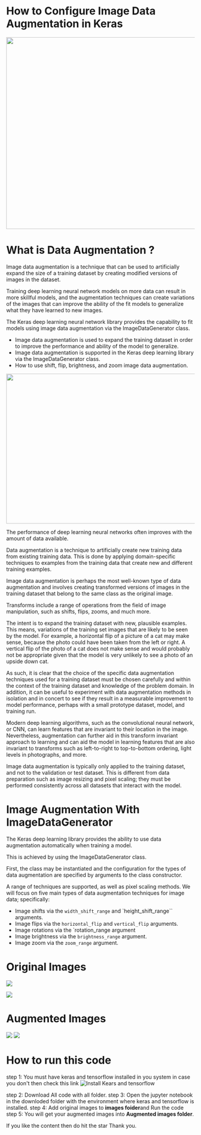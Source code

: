 # How to Configure Image Data Augmentation in Keras
<p align="center">
  <img width="512" height="512" src="https://github.com/ChitralwarManik/Data-Augmentation-/blob/main/New%20task/Augmented%20Images/data-set-icon-11.jpg">
</p>

# What is Data Augmentation ?

Image data augmentation is a technique that can be used to artificially expand the size of a training dataset by creating modified versions of images in the dataset.

Training deep learning neural network models on more data can result in more skillful models, and the augmentation techniques can create variations of the images that can improve the ability of the fit models to generalize what they have learned to new images.

The Keras deep learning neural network library provides the capability to fit models using image data augmentation via the ImageDataGenerator class.

* Image data augmentation is used to expand the training dataset in order to improve the performance and ability of the model to generalize.
* Image data augmentation is supported in the Keras deep learning library via the ImageDataGenerator class.
* How to use shift, flip, brightness, and zoom image data augmentation.
<p align="center">
  <img width="600" height="400" src="https://github.com/ChitralwarManik/Data-Augmentation-with-Keras/blob/main/New%20task/Augmented%20Images/pytorch-data-augmentation-process.png">
</p>

The performance of deep learning neural networks often improves with the amount of data available.

Data augmentation is a technique to artificially create new training data from existing training data. This is done by applying domain-specific techniques to examples from the training data that create new and different training examples.

Image data augmentation is perhaps the most well-known type of data augmentation and involves creating transformed versions of images in the training dataset that belong to the same class as the original image.

Transforms include a range of operations from the field of image manipulation, such as shifts, flips, zooms, and much more.

The intent is to expand the training dataset with new, plausible examples. This means, variations of the training set images that are likely to be seen by the model. For example, a horizontal flip of a picture of a cat may make sense, because the photo could have been taken from the left or right. A vertical flip of the photo of a cat does not make sense and would probably not be appropriate given that the model is very unlikely to see a photo of an upside down cat.

As such, it is clear that the choice of the specific data augmentation techniques used for a training dataset must be chosen carefully and within the context of the training dataset and knowledge of the problem domain. In addition, it can be useful to experiment with data augmentation methods in isolation and in concert to see if they result in a measurable improvement to model performance, perhaps with a small prototype dataset, model, and training run.

Modern deep learning algorithms, such as the convolutional neural network, or CNN, can learn features that are invariant to their location in the image. Nevertheless, augmentation can further aid in this transform invariant approach to learning and can aid the model in learning features that are also invariant to transforms such as left-to-right to top-to-bottom ordering, light levels in photographs, and more.

Image data augmentation is typically only applied to the training dataset, and not to the validation or test dataset. This is different from data preparation such as image resizing and pixel scaling; they must be performed consistently across all datasets that interact with the model.

# Image Augmentation With ImageDataGenerator
The Keras deep learning library provides the ability to use data augmentation automatically when training a model.

This is achieved by using the ImageDataGenerator class.

First, the class may be instantiated and the configuration for the types of data augmentation are specified by arguments to the class constructor.

A range of techniques are supported, as well as pixel scaling methods. We will focus on five main types of data augmentation techniques for image data; specifically:

* Image shifts via the `width_shift_range` and `height_shift_range`` arguments.
* Image flips via the `horizontal_flip` and `vertical_flip` arguments.
* Image rotations via the `rotation_range argument
* Image brightness via the `brightness_range` argument.
* Image zoom via the `zoom_range` argument.

# Original Images
![](https://github.com/ChitralwarManik/Data-Augmentation-/blob/main/New%20task/images/cat.jpg)

![](https://github.com/ChitralwarManik/Data-Augmentation-/blob/main/New%20task/images/face.jpg)

# Augmented Images
![](https://github.com/ChitralwarManik/Data-Augmentation-/blob/main/New%20task/Augmented%20Images/Capture.PNG)
![](https://github.com/ChitralwarManik/Data-Augmentation-/blob/main/New%20task/Augmented%20Images/Capture1.PNG)

# How to run this code
step 1: You must have keras and tensorflow installed in you system in case you don't then check this link ![Install Kears and tensorflow](https://www.youtube.com/watch?v=Q6Nbaod_AGs)

step 2: Download All code with all folder.
step 3: Open the jupyter notebook in the downloded folder with the environment where keras and tensorflow is installed.
step 4: Add original images to **images foider**and Run the code 
step 5: You will get your augmented images into **Augmented images folder**.

If you like the content then do hit the star Thank you.

